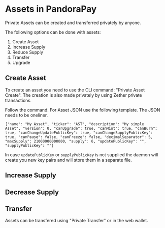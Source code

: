 # Assets in PandoraPay

Private Assets can be created and transferred privately by anyone.

The following options can be done with assets:
1. Create Asset
2. Increase Supply
3. Reduce Supply
4. Transfer
5. Upgrade

## Create Asset

To create an asset you need to use the CLI command: "Private Asset Create". The creation is also made privately by using Zether private transactions.

Follow the command. For Asset JSON use the following template. The JSON needs to be oneliner.

```
{"name": "My Asset", "ticker": "AST", "description": "My simple Asset", "version": 0, "canUpgrade": true, "canMint": true, "canBurn": true, "canChangeUpdatePublicKey": true, "canChangeSupplyPublicKey": true, "canPause": false, "canFreeze": false, "decimalSeparator": 5, "maxSupply": 21000000000000, "supply": 0, "updatePublicKey": "", "supplyPublicKey": ""}
```

In case `updatePublicKey` or `supplyPublicKey` is not supplied the daemon will create you new key pairs and will store them in a separate file.

## Increase Supply

## Decrease Supply

## Transfer

Assets can be transfered using "Private Transfer" or in the web wallet.